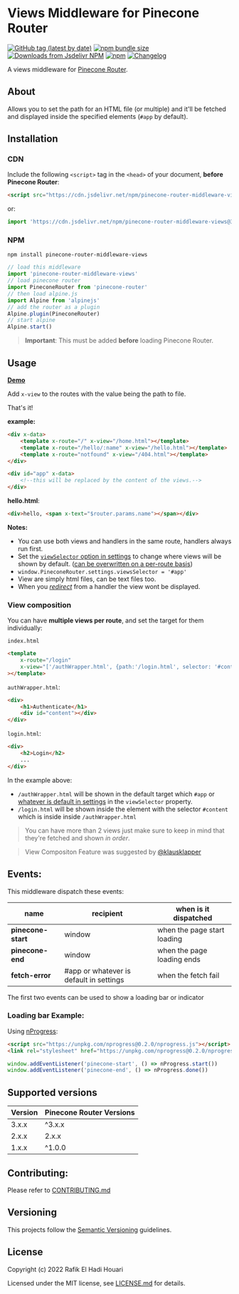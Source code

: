 # Views Middleware for Pinecone Router

[![GitHub tag (latest by date)](https://img.shields.io/github/v/tag/pinecone-router/middleware-views?color=%2337C8AB&label=version&sort=semver)](https://github.com/pinecone-router/middleware-views/tree/3.0.2)
[![npm bundle size](https://img.shields.io/bundlephobia/minzip/pinecone-router-middleware-views?color=37C8AB)](https://bundlephobia.com/result?p=pinecone-router-middleware-views@3.0.2)
[![Downloads from Jsdelivr NPM](https://img.shields.io/jsdelivr/npm/hm/pinecone-router-middleware-views?color=%2337C8AB&&logo=npm)](https://www.jsdelivr.com/package/npm/pinecone-router-middleware-views)
[![npm](https://img.shields.io/npm/dm/pinecone-router-middleware-views?color=37C8AB&label=npm&logo=npm&logoColor=37C8AB)](https://npmjs.com/package/pinecone-router-middleware-views)
[![Changelog](https://img.shields.io/badge/change-log-%2337C8AB)](/CHANGELOG.md)

A views middleware for [Pinecone Router](https://github.com/pinecone-router/router).

## About

Allows you to set the path for an HTML file (or multiple) and it'll be fetched and displayed inside the specified elements (`#app` by default).

## Installation

### CDN

Include the following `<script>` tag in the `<head>` of your document, **before Pinecone Router**:

```html
<script src="https://cdn.jsdelivr.net/npm/pinecone-router-middleware-views@3.x.x/dist/views.min.js"></script>
```

or:

```javascript
import 'https://cdn.jsdelivr.net/npm/pinecone-router-middleware-views@3.x.x/dist/views.min.js'
```

### NPM

```
npm install pinecone-router-middleware-views
```

```javascript
// load this middleware
import 'pinecone-router-middleware-views'
// load pinecone router
import PineconeRouter from 'pinecone-router'
// then load alpine.js
import Alpine from 'alpinejs'
// add the router as a plugin
Alpine.plugin(PineconeRouter)
// start alpine
Alpine.start()
```

> **Important**: This must be added **before** loading Pinecone Router.

## Usage

[**Demo**](https://pinecone-example-views.vercel.app)

Add `x-view` to the routes with the value being the path to file.

That's it!

**example:**

```html
<div x-data>
	<template x-route="/" x-view="/home.html"></template>
	<template x-route="/hello/:name" x-view="/hello.html"></template>
	<template x-route="notfound" x-view="/404.html"></template>
</div>

<div id="app" x-data>
	<!--this will be replaced by the content of the views.-->
</div>
```

**hello.html**:

```html
<div>hello, <span x-text="$router.params.name"></span></div>
```

**Notes:**

-   You can use both views and handlers in the same route, handlers always run first.
-   Set the [`viewSelector` option in settings](https://github.com/pinecone-router/router#settings) to change where views will be shown by default. ([can be overwritten on a per-route basis](###multiple-views-per-route))
-   `window.PineconeRouter.settings.viewsSelector = '#app'`
-   View are simply html files, can be text files too.
-   When you [_redirect_](https://github.com/pinecone-router/router#redirecting) from a handler the view wont be displayed.

### View composition

You can have **multiple views per route**, and set the target for them individually:

`index.html`

```html
<template
	x-route="/login"
	x-view="['/authWrapper.html', {path:'/login.html', selector: '#content'}]"
></template>
```

`authWrapper.html`:

```html
<div>
	<h1>Authenticate</h1>
	<div id="content"></div>
</div>
```

`login.html`:

```html
<div>
	<h2>Login</h2>
	...
</div>
```

In the example above:

-   `/authWrapper.html` will be shown in the default target which `#app` or [whatever is default in settings](https://github.com/pinecone-router/router#settings) in the `viewSelector` property.
-   `/login.html` will be shown inside the element with the selector `#content` which is inside inside `/authWrapper.html`

> You can have more than 2 views just make sure to keep in mind that they're fetched and shown *in order*.

> View Compositon Feature was suggested by [@klausklapper](https://github.com/klausklapper)

## Events:

This middleware dispatch these events:

| name               | recipient                               | when is it dispatched       |
| ------------------ | --------------------------------------- | --------------------------- |
| **pinecone-start** | window                                  | when the page start loading |
| **pinecone-end**   | window                                  | when the page loading ends  |
| **fetch-error**    | #app or whatever is default in settings | when the fetch fail         |

The first two events can be used to show a loading bar or indicator

### Loading bar Example:

Using [nProgress](http://ricostacruz.com/nprogress):

```html
<script src="https://unpkg.com/nprogress@0.2.0/nprogress.js"></script>
<link rel="stylesheet" href="https://unpkg.com/nprogress@0.2.0/nprogress.css" />
```

```js
window.addEventListener('pinecone-start', () => nProgress.start())
window.addEventListener('pinecone-end', () => nProgress.done())
```

## Supported versions

| Version | Pinecone Router Versions |
| ------- | ------------------------ |
| 3.x.x   | ^3.x.x                   |
| 2.x.x   | 2.x.x                    |
| 1.x.x   | ^1.0.0                   |

## Contributing:

Please refer to [CONTRIBUTING.md](/CONTRIBUTING.md)

## Versioning

This projects follow the [Semantic Versioning](https://semver.org/) guidelines.

## License

Copyright (c) 2022 Rafik El Hadi Houari

Licensed under the MIT license, see [LICENSE.md](LICENSE.md) for details.
